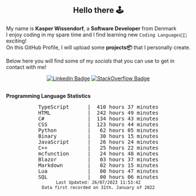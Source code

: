 ## <p align="center">Hello there 🕹️</p>

My name is **Kasper Wissendorf**, a **Software Developer** from Denmark<br/>
I enjoy coding in my spare time and I find learning new `Coding Languages👨‍💻` exciting!<br/>
On this GitHub Profile, I will upload some **projects📦** that I personally create.

Below here you will find some of my *socials* that you can use to get in contact with me! 

<div align="center">
  
[![Linkedin Badge](https://img.shields.io/badge/-LinkedIn-blue?style=flat-square&logo=Linkedin&logoColor=white)](https://www.linkedin.com/in/kasper-wissendorf-7279011b6/)
[![StackOverflow Badge](https://img.shields.io/badge/-Stack%20Overflow-FE7A16?style=flat-square&logo=Stack-Overflow&logoColor=white)](https://stackoverflow.com/users/18100435/kasper-wissendorf)
</div>

<br>
<strong>Programming Language Statistics</strong>
<br>
<div align="center">
<pre>
TypeScript      |  410 hours 37 minutes
HTML            |  242 hours 49 minutes
C#              |  134 hours 43 minutes
CSS             |  123 hours 44 minutes
Python          |   62 hours 05 minutes
Binary          |   30 hours 15 minutes
JavaScript      |   26 hours 24 minutes
C++             |   25 hours 22 minutes
mcfunction      |   24 hours 48 minutes
Blazor          |   03 hours 37 minutes
Markdown        |   02 hours 15 minutes
Lua             |   00 hours 47 minutes
SQL             |   00 hours 06 minutes
<sub>Last Updated: 26/07/2023 11:53:42</sub>
<sub>Data first recorded on 31th. January of 2022</sub>
</pre>
</div>


